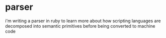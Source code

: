 # parser

i'm writing a parser in ruby to learn more about how scripting languages are decomposed into semantic primitives before being converted to machine code
